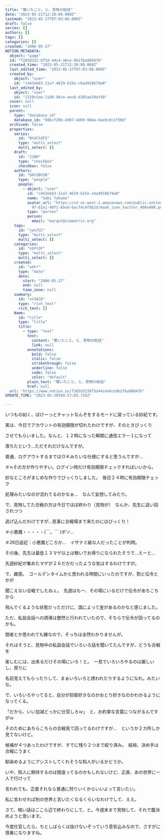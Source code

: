 ```yaml
---
title: "驚いたこと。と、見物の総括"
date: "2023-05-21T12:30:00.000Z"
lastmod: "2023-05-27T07:03:00.000Z"
draft: false
series: []
authors: []
tags: []
categories: []
created: "2006-05-27"
NOTION_METADATA:
  object: "page"
  id: "f265d322-8f5d-44c4-a6ce-9b2fba90847b"
  created_time: "2023-05-21T12:30:00.000Z"
  last_edited_time: "2023-05-27T07:03:00.000Z"
  created_by:
    object: "user"
    id: "c443eb63-11a7-4629-b15e-c6ad918b79a0"
  last_edited_by:
    object: "user"
    id: "1219c5ae-11d8-48ce-aec6-d385ae29af49"
  cover: null
  icon: null
  parent:
    type: "database_id"
    database_id: "9dbcf20b-4d97-4d69-98ba-8ae9c8c1f58d"
  archived: false
  properties:
    series:
      id: "B%3C%3FS"
      type: "multi_select"
      multi_select: []
    draft:
      id: "JiWU"
      type: "checkbox"
      checkbox: false
    authors:
      id: "bK%3B%5B"
      type: "people"
      people:
        - object: "user"
          id: "c443eb63-11a7-4629-b15e-c6ad918b79a0"
          name: "Saki Yakumo"
          avatar_url: "https://s3-us-west-2.amazonaws.com/public.notion-static.com/3ad1c4\
            97-61e1-48f1-85e8-6acf4c4fdb2d/maoh_icon_twitter_400x400.png"
          type: "person"
          person:
            email: "marqut@ziomatrix.org"
    tags:
      id: "jw%7CC"
      type: "multi_select"
      multi_select: []
    categories:
      id: "nbY%3F"
      type: "multi_select"
      multi_select: []
    created:
      id: "vmFr"
      type: "date"
      date:
        start: "2006-05-27"
        end: null
        time_zone: null
    summary:
      id: "x%3AlD"
      type: "rich_text"
      rich_text: []
    Name:
      id: "title"
      type: "title"
      title:
        - type: "text"
          text:
            content: "驚いたこと。と、見物の総括"
            link: null
          annotations:
            bold: false
            italic: false
            strikethrough: false
            underline: false
            code: false
            color: "default"
          plain_text: "驚いたこと。と、見物の総括"
          href: null
  url: "https://www.notion.so/f265d3228f5d44c4a6ce9b2fba90847b"
UPDATE_TIME: "2023-05-28T09:57:03.734Z"

---
```

<link rel="stylesheet" href="https://cdn.jsdelivr.net/npm/katex@0.16.2/dist/katex.min.css" integrity="sha384-bYdxxUwYipFNohQlHt0bjN/LCpueqWz13HufFEV1SUatKs1cm4L6fFgCi1jT643X" crossorigin="anonymous">


いつもの如く、ぼけーっとチャットなんぞをするモードに戻っている紗紀です。


実は、今日でアカウントの有効期限が切れたわけですが、そのときびっくり


させてもらいました。なんと、１２時になった瞬間に通信エラー１になって


落ちたという…ただそれだけなんですが。


普通、ログアウトするまではＯＫみたいな仕様にすると思うんですが…


＃≒その方が作りやすい。ログイン時だけ有効期限チェックすればいいから。


妙なところがまじめな作りでびっくりしました。　毎日２４時に有効期限チェック


処理みたいなのが流れてるのかなぁ…　なんて妄想してみたり。


で、見物してた合戦の方は今日でほぼ終わり（見物が）　なんか、先生に追い回されつつ


逃げ込んだわけですが…見事に合戦場まで来たのにはびっくり！


＃小悪魔・・・・・(￣。￣ )ボソ…


＃28日追記：小悪魔どころか…　イザナミ級な人だったことが判明。


その後、先生は最低１３マゲ以上は稼いでお帰りになられたそうで…えーと…


先週紗紀が集めたマゲが２６だかだったような気はするわけですが。


で、雑感。　ゴールデンタイムかと思われる時間にいったのですが、割と伝令とかが


聞こえない合戦でしたねぇ。　先週はもー、その場にいるだけで伝令があちこちから


飛んでくるような状態だっただけに、国によって差があるのかなと感じました。


ただ、私設会話への誘導は整然と行われていたので、そちらで伝令が回ってるのかも。


間者とか思われても嫌なので、そっちは全然わかりませんが。


それはそうと、見物中の私設会話でいろいろ話を聞いてたんですが、どうも合戦を


楽しむには、出来るだけその場にいろ！と。　一見でいろいろやるのは厳しいし、周りに


名前覚えてもらったりして、まぁいろいろと誘われたりするようになれ。みたいな。


で、いろいろやってると、自分が防衛好きなのかおとり好きなのかわかるようになってくる。


「だから、いい加減どっかに仕官しろｗ」　と、お約束な言葉につながるんですがｗ


そのためにあちらこちらの合戦見て回ってるわけですが…　というか２カ所しか見てないけど。


候補が４つあったわけですが、すでに残り２つまで絞り済み。　結局、決め手は合戦にうまく


馴染めるようにアシストしてくれそうな知人がいるかどうか。


いや、知人に期待するのは間違ってるのかもしれないけど、正直、あの世界に一人で行けって


言われても、正直それなら普通に狩りいくからいいよって言いたい。


私に言わせれば別の世界と言いたくなるくらいなわけでして、ええ。


さて、暗い話はここら辺で終わりにして、と。今週末まで見物して、それで腹決めようと思います。


今度仕官したら、ちとしばらくは抜けないぞっていう意気込みなので、さすがに慎重になりますね。

